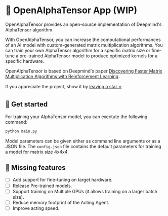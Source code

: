 # 🐉 OpenAlphaTensor App (WIP)
OpenAlphaTensor provides an open-source implementation of Deepmind's AlphaTensor algorithm.

With OpenAlphaTensor, you can increase the computational performances of an AI model with custom-generated matrix multiplication algorithms. You can train your own AlphaTensor algorithm for a specific matrix size or fine-tune a pre-trained AlphaTensor model to produce optimized kernels for a specific hardware.


OpenAlphaTensor is based on Deepmind's paper [Discovering Faster Matrix Multiplication Algorithms with Reinforcement Learning](https://www.nature.com/articles/s41586-022-05172-4).

If you appreciate the project, show it by [leaving a star ⭐](https://github.com/nebuly-ai/nebullvm/stargazers)


## 🚀 Get started
For training your AlphaTensor model, you can exectute the following command:
```bash
python main.py 
```

Model parameters can be given either as command line arguments or as a JSON file. The `config.json` file contains the default parameters for training a model for matrix size 4x4x4.

## 🧪 Missing features
- [ ] Add support for fine-tuning on target hardware.
- [ ] Release Pre-trained models.
- [ ] Support training on Multiple GPUs (it allows training on a larger batch size).
- [ ] Reduce memory footprint of the Acting Agent.
- [ ] Improve acting speed.
